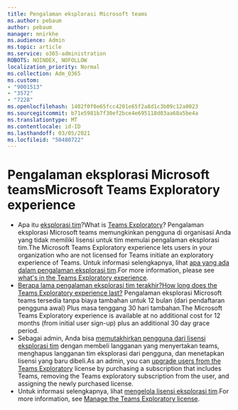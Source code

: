 ```yaml
---
title: Pengalaman eksplorasi Microsoft teams
ms.author: pebaum
author: pebaum
manager: mnirkhe
ms.audience: Admin
ms.topic: article
ms.service: o365-administration
ROBOTS: NOINDEX, NOFOLLOW
localization_priority: Normal
ms.collection: Adm_O365
ms.custom:
- "9001513"
- "3572"
- "7228"
ms.openlocfilehash: 1402f0f0e65fcc4201e65f2a8d1c3b09c12a0023
ms.sourcegitcommit: b71e5981b7f30ef2bce4e695118d03aa68a5be4a
ms.translationtype: MT
ms.contentlocale: id-ID
ms.lasthandoff: 03/05/2021
ms.locfileid: "50480722"
---
```

# <a name="microsoft-teams-exploratory-experience"></a><span data-ttu-id="510e7-102">Pengalaman eksplorasi Microsoft teams</span><span class="sxs-lookup"><span data-stu-id="510e7-102">Microsoft Teams Exploratory experience</span></span>

- <span data-ttu-id="510e7-103">Apa itu [eksplorasi tim](https://docs.microsoft.com/microsoftteams/teams-exploratory)?</span><span class="sxs-lookup"><span data-stu-id="510e7-103">What is [Teams Exploratory](https://docs.microsoft.com/microsoftteams/teams-exploratory)?</span></span> <span data-ttu-id="510e7-104">Pengalaman eksplorasi Microsoft teams memungkinkan pengguna di organisasi Anda yang tidak memiliki lisensi untuk tim memulai pengalaman eksplorasi tim.</span><span class="sxs-lookup"><span data-stu-id="510e7-104">The Microsoft Teams Exploratory experience lets users in your organization who are not licensed for Teams initiate an exploratory experience of Teams.</span></span> <span data-ttu-id="510e7-105">Untuk informasi selengkapnya, lihat [apa yang ada dalam pengalaman eksplorasi tim](https://docs.microsoft.com/microsoftteams/teams-exploratory#whats-in-the-teams-exploratory-experience).</span><span class="sxs-lookup"><span data-stu-id="510e7-105">For more information, please see [what's in the Teams Exploratory experience](https://docs.microsoft.com/microsoftteams/teams-exploratory#whats-in-the-teams-exploratory-experience).</span></span>
- [<span data-ttu-id="510e7-106">Berapa lama pengalaman eksplorasi tim terakhir?</span><span class="sxs-lookup"><span data-stu-id="510e7-106">How long does the Teams Exploratory experience last?</span></span>](https://docs.microsoft.com/microsoftteams/teams-exploratory#how-long-does-the-teams-exploratory-experience-last) <span data-ttu-id="510e7-107">Pengalaman eksplorasi Microsoft teams tersedia tanpa biaya tambahan untuk 12 bulan (dari pendaftaran pengguna awal) Plus masa tenggang 30 hari tambahan.</span><span class="sxs-lookup"><span data-stu-id="510e7-107">The Microsoft Teams Exploratory experience is available at no additional cost for 12 months (from initial user sign-up) plus an additional 30 day grace period.</span></span>
- <span data-ttu-id="510e7-108">Sebagai admin, Anda bisa [memutakhirkan pengguna dari lisensi eksplorasi tim](https://docs.microsoft.com/microsoftteams/teams-exploratory#upgrade-users-from-the-teams-exploratory-license) dengan membeli langganan yang menyertakan teams, menghapus langganan tim eksplorasi dari pengguna, dan menetapkan lisensi yang baru dibeli.</span><span class="sxs-lookup"><span data-stu-id="510e7-108">As an admin, you can [upgrade users from the Teams Exploratory](https://docs.microsoft.com/microsoftteams/teams-exploratory#upgrade-users-from-the-teams-exploratory-license) license by purchasing a subscription that includes Teams, removing the Teams exploratory subscription from the user, and assigning the newly purchased license.</span></span>
- <span data-ttu-id="510e7-109">Untuk informasi selengkapnya, lihat [mengelola lisensi eksplorasi tim](https://docs.microsoft.com/microsoftteams/teams-exploratory).</span><span class="sxs-lookup"><span data-stu-id="510e7-109">For more information, see [Manage the Teams Exploratory license](https://docs.microsoft.com/microsoftteams/teams-exploratory).</span></span>
